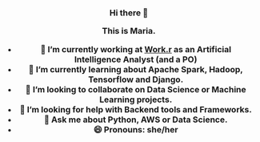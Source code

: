 <h3 align="center"> Hi there 👋

This is Maria.

- 🔭 I’m currently working at [Work.r](https://www.workr.com.co/) as an Artificial Intelligence Analyst (and a PO)
- 🌱 I’m currently learning about Apache Spark, Hadoop, Tensorflow and Django. 
- 👯 I’m looking to collaborate on Data Science or Machine Learning projects. 
- 🤔 I’m looking for help with Backend tools and Frameworks. 
- 💬 Ask me about Python, AWS or Data Science. 
- 😄 Pronouns: she/her

